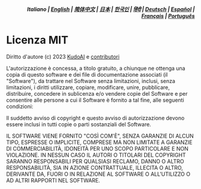 <div align="right">
<h5>Italiano | <a href="../../LICENSE.md">English</a> | <a href="../zh-cn/LICENSE.md">简体中文</a> | <a href="../ja/LICENSE.md">日本</a> | <a href="../ko/LICENSE.md">한국인</a> | <a href="../hi/LICENSE.md">हिंदी</a> | <a href="../de/LICENSE.md">Deutsch</a> | <a href="../es/LICENSE.md">Español</a> | <a href="../fr/LICENSE.md">Français</a> | <a href="../pt/LICENSE.md">Português</a></h5>
</div>

# Licenza MIT

Diritto d'autore (c) 2023 [KudoAI](https://github.com/kudoai) e [contributori](.#-contributori)

L'autorizzazione è concessa, a titolo gratuito, a chiunque ne ottenga una copia di questo software e dei file di documentazione associati (il "Software"), da trattare nel Software senza limitazioni, inclusi, senza limitazioni, i diritti utilizzare, copiare, modificare, unire, pubblicare, distribuire, concedere in sublicenza e/o vendere copie del Software e per consentire alle persone a cui il Software è
fornito a tal fine, alle seguenti condizioni:

Il suddetto avviso di copyright e questo avviso di autorizzazione devono essere inclusi in tutti copie o parti sostanziali del Software.

IL SOFTWARE VIENE FORNITO "COSÌ COM'È", SENZA GARANZIE DI ALCUN TIPO, ESPRESSE O IMPLICITE, COMPRESE MA NON LIMITATE A GARANZIE DI COMMERCIABILITÀ, IDONEITÀ PER UNO SCOPO PARTICOLARE E NON VIOLAZIONE. IN NESSUN CASO IL AUTORI O TITOLARI DEL COPYRIGHT SARANNO RESPONSABILI PER QUALSIASI RECLAMO, DANNO O ALTRO RESPONSABILITÀ, SIA IN AZIONE CONTRATTUALE, ILLECITA O ALTRO, DERIVANTE DA, FUORI O IN RELAZIONE AL SOFTWARE O ALL'UTILIZZO O AD ALTRI RAPPORTI NEL SOFTWARE.
